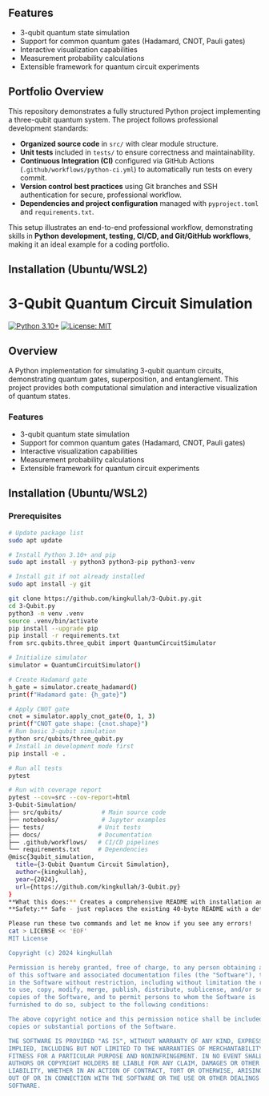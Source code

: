 ## Features
- 3-qubit quantum state simulation
- Support for common quantum gates (Hadamard, CNOT, Pauli gates)
- Interactive visualization capabilities
- Measurement probability calculations
- Extensible framework for quantum circuit experiments

## Portfolio Overview

This repository demonstrates a fully structured Python project implementing a three-qubit quantum system. The project follows professional development standards:

- **Organized source code** in `src/` with clear module structure.
- **Unit tests** included in `tests/` to ensure correctness and maintainability.
- **Continuous Integration (CI)** configured via GitHub Actions (`.github/workflows/python-ci.yml`) to automatically run tests on every commit.
- **Version control best practices** using Git branches and SSH authentication for secure, professional workflow.
- **Dependencies and project configuration** managed with `pyproject.toml` and `requirements.txt`.

This setup illustrates an end-to-end professional workflow, demonstrating skills in **Python development, testing, CI/CD, and Git/GitHub workflows**, making it an ideal example for a coding portfolio.

## Installation (Ubuntu/WSL2)
# 3-Qubit Quantum Circuit Simulation

[![Python 3.10+](https://img.shields.io/badge/python-3.10+-blue.svg)](https://www.python.org/downloads/)
[![License: MIT](https://img.shields.io/badge/License-MIT-yellow.svg)](https://opensource.org/licenses/MIT)

## Overview

A Python implementation for simulating 3-qubit quantum circuits, demonstrating quantum gates, superposition, and entanglement. This project provides both computational simulation and interactive visualization of quantum states.

### Features
- 3-qubit quantum state simulation
- Support for common quantum gates (Hadamard, CNOT, Pauli gates)
- Interactive visualization capabilities
- Measurement probability calculations
- Extensible framework for quantum circuit experiments

## Installation (Ubuntu/WSL2)

### Prerequisites
```bash
# Update package list
sudo apt update

# Install Python 3.10+ and pip
sudo apt install -y python3 python3-pip python3-venv

# Install git if not already installed
sudo apt install -y git

git clone https://github.com/kingkullah/3-Qubit.py.git
cd 3-Qubit.py
python3 -m venv .venv
source .venv/bin/activate
pip install --upgrade pip
pip install -r requirements.txt
from src.qubits.three_qubit import QuantumCircuitSimulator

# Initialize simulator
simulator = QuantumCircuitSimulator()

# Create Hadamard gate
h_gate = simulator.create_hadamard()
print(f"Hadamard gate: {h_gate}")

# Apply CNOT gate
cnot = simulator.apply_cnot_gate(0, 1, 3)
print(f"CNOT gate shape: {cnot.shape}")
# Run basic 3-qubit simulation
python src/qubits/three_qubit.py
# Install in development mode first
pip install -e .

# Run all tests
pytest

# Run with coverage report
pytest --cov=src --cov-report=html
3-Qubit-Simulation/
├── src/qubits/           # Main source code
├── notebooks/            # Jupyter examples  
├── tests/               # Unit tests
├── docs/                # Documentation
├── .github/workflows/   # CI/CD pipelines
└── requirements.txt     # Dependencies
@misc{3qubit_simulation,
  title={3-Qubit Quantum Circuit Simulation},
  author={kingkullah},
  year={2024},
  url={https://github.com/kingkullah/3-Qubit.py}
}
**What this does:** Creates a comprehensive README with installation and usage instructions
**Safety:** Safe - just replaces the existing 40-byte README with a detailed one

Please run these two commands and let me know if you see any errors!
cat > LICENSE << 'EOF'
MIT License

Copyright (c) 2024 kingkullah

Permission is hereby granted, free of charge, to any person obtaining a copy
of this software and associated documentation files (the "Software"), to deal
in the Software without restriction, including without limitation the rights
to use, copy, modify, merge, publish, distribute, sublicense, and/or sell
copies of the Software, and to permit persons to whom the Software is
furnished to do so, subject to the following conditions:

The above copyright notice and this permission notice shall be included in all
copies or substantial portions of the Software.

THE SOFTWARE IS PROVIDED "AS IS", WITHOUT WARRANTY OF ANY KIND, EXPRESS OR
IMPLIED, INCLUDING BUT NOT LIMITED TO THE WARRANTIES OF MERCHANTABILITY,
FITNESS FOR A PARTICULAR PURPOSE AND NONINFRINGEMENT. IN NO EVENT SHALL THE
AUTHORS OR COPYRIGHT HOLDERS BE LIABLE FOR ANY CLAIM, DAMAGES OR OTHER
LIABILITY, WHETHER IN AN ACTION OF CONTRACT, TORT OR OTHERWISE, ARISING FROM,
OUT OF OR IN CONNECTION WITH THE SOFTWARE OR THE USE OR OTHER DEALINGS IN THE
SOFTWARE.
